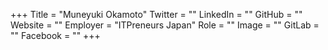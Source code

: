 +++
Title = "Muneyuki Okamoto"
Twitter = ""
LinkedIn = ""
GitHub = ""
Website = ""
Employer = "ITPreneurs Japan"
Role = ""
Image = ""
GitLab = ""
Facebook = ""
+++
